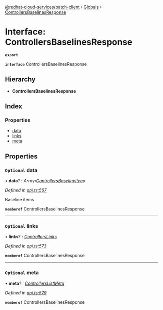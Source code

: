 [@redhat-cloud-services/patch-client](../README.md) › [Globals](../globals.md) › [ControllersBaselinesResponse](controllersbaselinesresponse.md)

# Interface: ControllersBaselinesResponse

**`export`** 

**`interface`** ControllersBaselinesResponse

## Hierarchy

* **ControllersBaselinesResponse**

## Index

### Properties

* [data](controllersbaselinesresponse.md#optional-data)
* [links](controllersbaselinesresponse.md#optional-links)
* [meta](controllersbaselinesresponse.md#optional-meta)

## Properties

### `Optional` data

• **data**? : *Array‹[ControllersBaselineItem](controllersbaselineitem.md)›*

*Defined in [api.ts:567](https://github.com/RedHatInsights/javascript-clients/blob/63c8a77/packages/patch/api.ts#L567)*

Baseline items

**`memberof`** ControllersBaselinesResponse

___

### `Optional` links

• **links**? : *[ControllersLinks](controllerslinks.md)*

*Defined in [api.ts:573](https://github.com/RedHatInsights/javascript-clients/blob/63c8a77/packages/patch/api.ts#L573)*

**`memberof`** ControllersBaselinesResponse

___

### `Optional` meta

• **meta**? : *[ControllersListMeta](controllerslistmeta.md)*

*Defined in [api.ts:579](https://github.com/RedHatInsights/javascript-clients/blob/63c8a77/packages/patch/api.ts#L579)*

**`memberof`** ControllersBaselinesResponse
